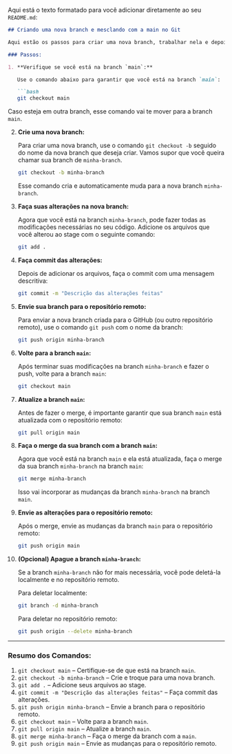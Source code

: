Aqui está o texto formatado para você adicionar diretamente ao seu `README.md`:

```markdown
## Criando uma nova branch e mesclando com a main no Git

Aqui estão os passos para criar uma nova branch, trabalhar nela e depois fazer o merge com a branch `main`.

### Passos:

1. **Verifique se você está na branch `main`:**

   Use o comando abaixo para garantir que você está na branch `main`:

   ```bash
   git checkout main
   ```

   Caso esteja em outra branch, esse comando vai te mover para a branch `main`.

2. **Crie uma nova branch:**

   Para criar uma nova branch, use o comando `git checkout -b` seguido do nome da nova branch que deseja criar. Vamos supor que você queira chamar sua branch de `minha-branch`.

   ```bash
   git checkout -b minha-branch
   ```

   Esse comando cria e automaticamente muda para a nova branch `minha-branch`.

3. **Faça suas alterações na nova branch:**

   Agora que você está na branch `minha-branch`, pode fazer todas as modificações necessárias no seu código. Adicione os arquivos que você alterou ao stage com o seguinte comando:

   ```bash
   git add .
   ```

4. **Faça commit das alterações:**

   Depois de adicionar os arquivos, faça o commit com uma mensagem descritiva:

   ```bash
   git commit -m "Descrição das alterações feitas"
   ```

5. **Envie sua branch para o repositório remoto:**

   Para enviar a nova branch criada para o GitHub (ou outro repositório remoto), use o comando `git push` com o nome da branch:

   ```bash
   git push origin minha-branch
   ```

6. **Volte para a branch `main`:**

   Após terminar suas modificações na branch `minha-branch` e fazer o push, volte para a branch `main`:

   ```bash
   git checkout main
   ```

7. **Atualize a branch `main`:**

   Antes de fazer o merge, é importante garantir que sua branch `main` está atualizada com o repositório remoto:

   ```bash
   git pull origin main
   ```

8. **Faça o merge da sua branch com a branch `main`:**

   Agora que você está na branch `main` e ela está atualizada, faça o merge da sua branch `minha-branch` na branch `main`:

   ```bash
   git merge minha-branch
   ```

   Isso vai incorporar as mudanças da branch `minha-branch` na branch `main`.

9. **Envie as alterações para o repositório remoto:**

   Após o merge, envie as mudanças da branch `main` para o repositório remoto:

   ```bash
   git push origin main
   ```

10. **(Opcional) Apague a branch `minha-branch`:**

    Se a branch `minha-branch` não for mais necessária, você pode deletá-la localmente e no repositório remoto.

    Para deletar localmente:

    ```bash
    git branch -d minha-branch
    ```

    Para deletar no repositório remoto:

    ```bash
    git push origin --delete minha-branch
    ```

---

### Resumo dos Comandos:

1. `git checkout main` – Certifique-se de que está na branch `main`.
2. `git checkout -b minha-branch` – Crie e troque para uma nova branch.
3. `git add .` – Adicione seus arquivos ao stage.
4. `git commit -m "Descrição das alterações feitas"` – Faça commit das alterações.
5. `git push origin minha-branch` – Envie a branch para o repositório remoto.
6. `git checkout main` – Volte para a branch `main`.
7. `git pull origin main` – Atualize a branch `main`.
8. `git merge minha-branch` – Faça o merge da branch com a `main`.
9. `git push origin main` – Envie as mudanças para o repositório remoto.
